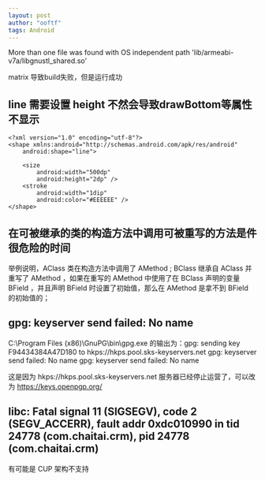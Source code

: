 ```yaml
---
layout: post
author: "ooftf"
tags: Android
---
```


More than one  file was found with OS independent path 'lib/armeabi-v7a/libgnustl_shared.so'


matrix 导致build失败，但是运行成功

## line 需要设置 height 不然会导致drawBottom等属性不显示
    <?xml version="1.0" encoding="utf-8"?>
    <shape xmlns:android="http://schemas.android.com/apk/res/android"
        android:shape="line">

        <size
            android:width="500dp"
            android:height="2dp" />
        <stroke
            android:width="1dip"
            android:color="#EEEEEE" />
    </shape>
## 在可被继承的类的构造方法中调用可被重写的方法是件很危险的时间
举例说明，AClass 类在构造方法中调用了 AMethod ; BClass 继承自 AClass 并重写了 AMethod ，如果在重写的 AMethod 中使用了在 BClass 声明的变量 BField ，并且声明 BField 时设置了初始值，那么在  AMethod 是拿不到 BField 的初始值的；

## gpg: keyserver send failed: No name
C:\Program Files (x86)\GnuPG\bin\gpg.exe 的输出为：gpg: sending key F94434384A47D180 to hkps://hkps.pool.sks-keyservers.net gpg: keyserver send failed: No name gpg: keyserver send failed: No name

这是因为 hkps://hkps.pool.sks-keyservers.net 服务器已经停止运营了，可以改为 https://keys.openpgp.org/

## libc: Fatal signal 11 (SIGSEGV), code 2 (SEGV_ACCERR), fault addr 0xdc010990 in tid 24778 (com.chaitai.crm), pid 24778 (com.chaitai.crm)
有可能是 CUP 架构不支持
